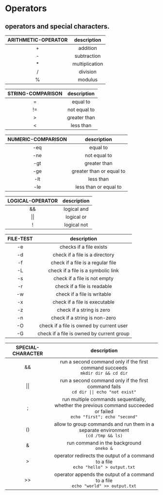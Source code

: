 # Operators

operators and special characters.
---

| **ARITHMETIC-OPERATOR** | description |
|:---:|:---:|
| + | addition
| - | subtraction
| * | multiplication
| / | division
| % | modulus

| **STRING-COMPARISON** | description |
|:---:|:---:|
| = | equal to |
| != | not equal to |
| > | greater than |
| < | less than |

| **NUMERIC-COMPARISON** | description |
|:---:|:---:|
| -eq | equal to |
| -ne | not equal to |
| -gt | greater than |
| -ge | greater than or equal to |
| -lt | less than |
| -le | less than or equal to |

| **LOGICAL-OPERATOR** | description |
|:---:|:---:|
| && | logical and |
| \|\| | logical or |
| ! | logical not |

| **FILE-TEST** | description |
|:---:|:---:|
| -e | checks if a file exists |
| -d | check if a file is a directory |
| -f | check if a file is a regular file |
| -L | check if a file is a symbolic link |
| -s | check if a file is not empty |
| -r | check if a file is readable |
| -w | check if a file is writable |
| -x | check if a file is executable |
| -z | check if a string is zero |
| -n | check if a string is non-zero |
| -O | check if a file is owned by current user |
| -G | check if a file is owned by current group |

| **SPECIAL-CHARACTER** | description |
|:---:|:---:|
| && | run a second command only if the first command succeeds <br> ` mkdir dir && cd dir ` |
| \|\| | run a second command only if the first command fails <br> ` cd dir \|\| echo "not exist" ` |
| ; |  run multiple commands sequentially, whether the previous command succeeded or failed <br> ` echo "first"; echo "second" ` |
| () | allow to group commands and run them in a separate environment <br> ` (cd /tmp && ls) ` |
| & | run command in the background <br> ` oneko & ` |
| > | operator redirects the output of a command to a file <br> ` echo "hello" > output.txt ` |
| >> | operator appends the output of a command to a file <br> ` echo "world" >> output.txt ` |
